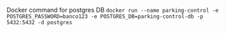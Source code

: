Docker command for postgres DB `docker run --name parking-control -e POSTGRES_PASSWORD=banco123 -e POSTGRES_DB=parking-control-db -p 5432:5432 -d postgres`

